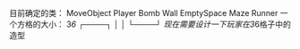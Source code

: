目前确定的类：
MoveObject
    Player
Bomb
Wall
EmptySpace
Maze
Runner
一个方格的大小：
3*6
┌────┐
│    │
└────┘
现在需要设计一下玩家在3*6格子中的造型